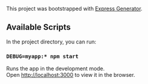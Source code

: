 This project was bootstrapped with [Express Generator](https://expressjs.com/en/starter/generator.html).

## Available Scripts

In the project directory, you can run:

### `DEBUG=myapp:* npm start`

Runs the app in the development mode.<br />
Open [http://localhost:3000](http://localhost:3000) to view it in the browser.
